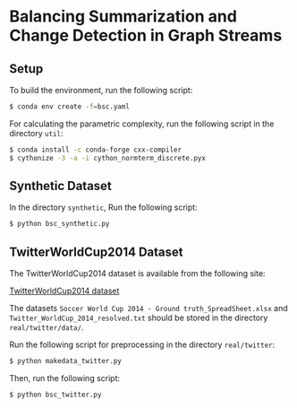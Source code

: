 # Balancing Summarization and Change Detection in Graph Streams 

## Setup
To build the environment, run the following script: 
```bash
$ conda env create -f=bsc.yaml
```

For calculating the parametric complexity, run the following script in the directory `util`: 
```bash
$ conda install -c conda-forge cxx-compiler
$ cythonize -3 -a -i cython_normterm_discrete.pyx
``` 

## Synthetic Dataset
In the directory `synthetic`, Run the following script: 
```bash
$ python bsc_synthetic.py
```

## TwitterWorldCup2014 Dataset
The TwitterWorldCup2014 dataset is available from the following site: 

[TwitterWorldCup2014 dataset](https://odds.cs.stonybrook.edu/twitterworldcup2014-dataset/)

The datasets `Soccer World Cup 2014 - Ground truth_SpreadSheet.xlsx` and `Twitter_WorldCup_2014_resolved.txt` should be stored in the directory `real/twitter/data/`. 

Run the following script for preprocessing in the directory `real/twitter`:
```bash
$ python makedata_twitter.py
```

Then, run the following script: 
```bash
$ python bsc_twitter.py
```
